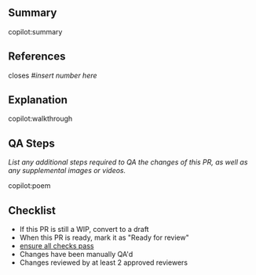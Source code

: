 ## Summary
copilot:summary

## References
closes #_insert number here_

## Explanation
copilot:walkthrough

## QA Steps
_List any additional steps required to QA the changes of this PR, as well as any supplemental images or videos._

copilot:poem

## Checklist
- If this PR is still a WIP, convert to a draft
- When this PR is ready, mark it as "Ready for review"
- [ensure all checks pass](https://github.com/etherealengine/etherealengine/wiki/Testing-&-Contributing)
- Changes have been manually QA'd 
- Changes reviewed by at least 2 approved reviewers
